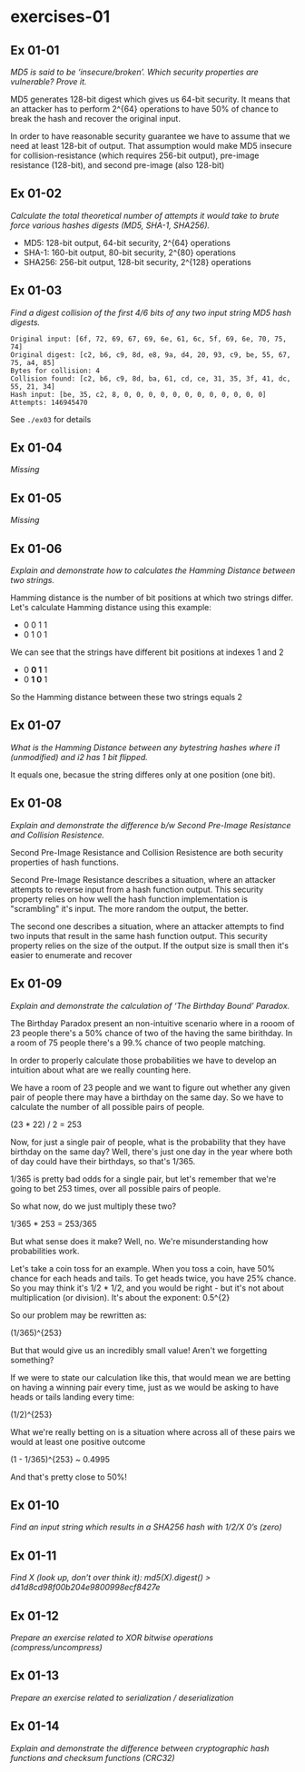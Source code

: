 # exercises-01


## Ex 01-01 

_MD5 is said to be ‘insecure/broken’. Which security properties are vulnerable? Prove it._

MD5 generates 128-bit digest which gives us 64-bit security. It means that an attacker has to perform 2^{64} operations to have 50% of chance to break the hash and recover the original input.

In order to have reasonable security guarantee we have to assume that we need at least 128-bit of output. That assumption would make MD5 insecure for collision-resistance (which requires 256-bit output), pre-image resistance (128-bit), and second pre-image (also 128-bit)  

## Ex 01-02 

_Calculate the total theoretical number of attempts it would take to brute force various hashes digests (MD5, SHA-1, SHA256)._

- MD5: 128-bit output, 64-bit security, 2^{64} operations
- SHA-1: 160-bit output, 80-bit security, 2^{80} operations
- SHA256: 256-bit output, 128-bit security, 2^{128} operations

## Ex 01-03

_Find a digest collision of the first 4/6 bits of any two input string MD5 hash digests._


```
Original input: [6f, 72, 69, 67, 69, 6e, 61, 6c, 5f, 69, 6e, 70, 75, 74]
Original digest: [c2, b6, c9, 8d, e8, 9a, d4, 20, 93, c9, be, 55, 67, 75, a4, 85]
Bytes for collision: 4
Collision found: [c2, b6, c9, 8d, ba, 61, cd, ce, 31, 35, 3f, 41, dc, 55, 21, 34]
Hash input: [be, 35, c2, 8, 0, 0, 0, 0, 0, 0, 0, 0, 0, 0, 0, 0]
Attempts: 146945470
```

See `./ex03` for details

## Ex 01-04

_Missing_

## Ex 01-05

_Missing_

## Ex 01-06

_Explain and demonstrate how to calculates the Hamming Distance between two strings._

Hamming distance is the number of bit positions at which two strings differ.
Let's calculate Hamming distance using this example:

- 0 0 1 1
- 0 1 0 1

We can see that the strings have different bit positions at indexes 1 and 2

- 0 **0 1** 1
- 0 **1 0** 1

So the Hamming distance between these two strings equals 2

## Ex 01-07

_What is the Hamming Distance between any bytestring hashes where i1 (unmodified) and i2 has 1 bit flipped._

It equals one, becasue the string differes only at one position (one bit).

## Ex 01-08

_Explain and demonstrate the difference b/w Second Pre-Image Resistance and Collision Resistence._

Second Pre-Image Resistance and Collision Resistence are both security properties of hash functions. 


Second Pre-Image Resistance describes a situation, where an attacker attempts to reverse input from a hash function output. This security property relies on how well the hash function implementation is "scrambling" it's input. The more random the output, the better.

The second one describes a situation, where an attacker attempts to find two inputs that result in the same hash function output. This security property relies on the size of the output. If the output size is small then it's easier to enumerate and recover


## Ex 01-09

_Explain and demonstrate the calculation of ‘The Birthday Bound’ Paradox._

The Birthday Paradox present an non-intuitive scenario where in a rooom of 23 people there's a 50% chance of two of the having the same birithday. In a room of 75 people there's a 99.% chance of two people matching.

In order to properly calculate those probabilities we have to develop an intuition about what are we really counting here.

We have a room of 23 people and we want to figure out whether any given pair of people there may have a birthday on the same day. So we have to calculate the number of all possible pairs of people.

(23 * 22) / 2 = 253

Now, for just a single pair of people, what is the probability that they have birthday on the same day? Well, there's just one day in the year where both of day could have their birthdays, so that's 1/365.

1/365 is pretty bad odds for a single pair, but let's remember that we're going to bet 253 times, over all possible pairs of people.

So what now, do we just multiply these two? 

1/365 * 253 = 253/365

But what sense does it make? Well, no. We're misunderstanding how probabilities work. 

Let's take a coin toss for an example. When you toss a coin, have 50% chance for each heads and tails. To get heads twice, you have 25% chance. So you may think it's 1/2 * 1/2, and you would be right - but it's not about multiplication (or division). It's about the exponent: 0.5^{2}

So our problem may be rewritten as:

(1/365)^{253}

But that would give us an incredibly small value! Aren't we forgetting something?

If we were to state our calculation like this, that would mean we are betting on having a winning pair every time, just as we would be asking to have heads or tails landing every time:

(1/2)^{253}

What we're really betting on is a situation where across all of these pairs we would at least one positive outcome

(1 - 1/365)^{253} ~ 0.4995

And that's pretty close to 50%!


## Ex 01-10

_Find an input string which results in a SHA256 hash with 1/2/X 0’s (zero)_

## Ex 01-11

_Find X (look up, don’t over think it): md5(X).digest() > d41d8cd98f00b204e9800998ecf8427e_

## Ex 01-12

_Prepare an exercise related to XOR bitwise operations (compress/uncompress)_

## Ex 01-13

_Prepare an exercise related to serialization / deserialization_

## Ex 01-14

_Explain and demonstrate the difference between cryptographic hash functions and checksum functions (CRC32)_